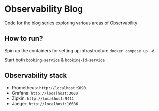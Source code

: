 # Observability Blog
Code for the blog series exploring various areas of Observability

## How to run?
Spin up the containers for setting up infrastructure
`docker compose up -d`

Start both `booking-service` & `booking-id-service`

## Observability stack
 - Prometheus: `http://localhost:9090`
 - Grafana: `http://localhost:3000`
 - Zipkin: `http://localhost:9411`
 - Jaeger: `http://localhost:16686`
